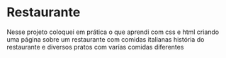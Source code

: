 # Restaurante
 Nesse projeto coloquei em prática o que aprendi com css e html criando uma página sobre um restaurante com comidas italianas história do restaurante e diversos pratos com varías comidas diferentes
